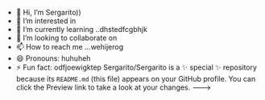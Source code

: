 - 👋 Hi, I’m Sergarito))
- 👀 I’m interested in 
- 🌱 I’m currently learning ..dhstedfcgbhjk
- 💞️ I’m looking to collaborate on 
- 📫 How to reach me ...wehijerog
- 😄 Pronouns: huhuheh
- ⚡ Fun fact: odfjoewigktep
Sergarito/Sergarito is a ✨ special ✨ repository because its `README.md` (this file) appears on your GitHub profile.
You can click the Preview link to take a look at your changes.
--->
